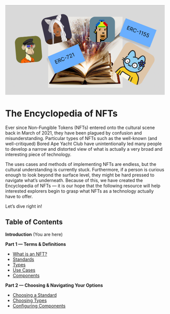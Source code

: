 ![GRAPHIC CONCEPT PLACEHOLDER, NOT FINAL GRAPHIC](/docs/images/encyclopedia/main.png)

# The Encyclopedia of NFTs

Ever since Non-Fungible Tokens (NFTs) entered onto the cultural scene back in March of 2021, they have been plagued by confusion and misunderstanding. Particular types of NFTs such as the well-known (and well-critiqued) Bored Ape Yacht Club have unintentionally led many people to develop a narrow and distorted view of what is actually a very broad and interesting piece of technology. 

The uses cases and methods of implementing NFTs are endless, but the cultural understanding is currently stuck. Furthermore, if a person is curious enough to look beyond the surface level, they might be hard pressed to navigate what’s underneath. Because of this, we have created the Encyclopedia of NFTs — it is our hope that the following resource will help interested explorers begin to grasp what NFTs as a technology actually have to offer. 

Let’s dive right in!

## Table of Contents

**Introduction** (You are here)

**Part 1 — Terms & Definitions**

- [What is an NFT?](/docs/encyclopedia/part-1/what-is-an-nft)
- [Standards](/docs/encyclopedia/part-1/standards)
- [Types](/docs/encyclopedia/part-1/types)
- [Use Cases](/docs/encyclopedia/part-1/use-cases)
- [Components](/docs/encyclopedia/part-1/components)

**Part 2 — Choosing & Navigating Your Options**

- [Choosing a Standard](/docs/encyclopedia/part-2/choosing-a-standard)
- [Choosing Types](/docs/encyclopedia/part-2/choosing-types)
- [Configuring Components](/docs/encyclopedia/part-2/configuring-components)
